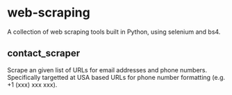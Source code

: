 # web-scraping

A collection of web scraping tools built in Python, using selenium and bs4.

## contact_scraper

Scrape an given list of URLs for email addresses and phone numbers. Specifically targetted at USA based URLs for phone number formatting (e.g. +1 (xxx) xxx xxx). 
